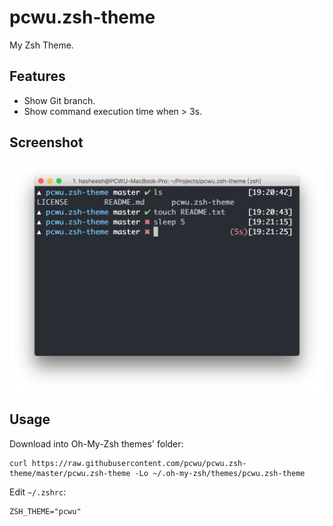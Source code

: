 pcwu.zsh-theme
========

My Zsh Theme.


Features
--------

*   Show Git branch.
*   Show command execution time when > 3s.


Screenshot
--------

![screenshot.png](screenshot.png)

Usage
--------

Download into Oh-My-Zsh themes' folder:

```
curl https://raw.githubusercontent.com/pcwu/pcwu.zsh-theme/master/pcwu.zsh-theme -Lo ~/.oh-my-zsh/themes/pcwu.zsh-theme
```

Edit `~/.zshrc`:

```
ZSH_THEME="pcwu"
```
